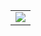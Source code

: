 <!--
**Valerian7/Valerian7** is a ✨ _special_ ✨ repository because its `README.md` (this file) appears on your GitHub profile.

Here are some ideas to get you started:

- 🔭 I’m currently working on ...
- 🌱 I’m currently learning ...
- 👯 I’m looking to collaborate on ...
- 🤔 I’m looking for help with ...
- 💬 Ask me about ...
- 📫 How to reach me: ...
- 😄 Pronouns: ...
- ⚡ Fun fact: ...
-->

<table>
    <tr>
        <td >
            <center><img src="https://github-readme-stats.vercel.app/api?username=Valerian7&show_icons=true&hide_border=true&theme=chartreuse-dark" ></center>
        </td>
        <!--
        <td >
            <center><img src="https://github-readme-stats.vercel.app/api?username=Valerian7&show_icons=true&hide_border=true&theme=highcontrast" ></center>
        </td>
        -->
    </tr>
</table>
